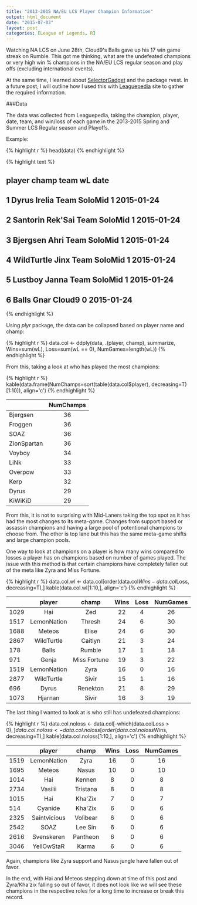```yaml
---
title: "2013-2015 NA/EU LCS Player Champion Information"
output: html_document
date: "2015-07-03"
layout: post
categories: [League of Legends, R]
---
```





Watching NA LCS on June 28th, Cloud9's Balls gave up his 17 win game streak on Rumble.  This got me thinking, what are the undefeated champions or very high win % champions in the NA/EU LCS regular season and play offs (excluding international events).  

At the same time, I learned about [SelectorGadget](http://selectorgadget.com/) and the package rvest.  In a future post, I will outline how I used this with [Leaguepedia](http://lol.gamepedia.com/League_of_Legends_Wiki) site to gather the required information.

###Data

The data was collected from Leaguepedia, taking the champion, player, date, team, and win/loss of each game in the 2013-2015 Spring and Summer LCS Regular season and Playoffs. 

Example:


{% highlight r %}
head(data)
{% endhighlight %}



{% highlight text %}
##       player   champ         team wL       date
## 1      Dyrus  Irelia Team SoloMid  1 2015-01-24
## 2   Santorin Rek'Sai Team SoloMid  1 2015-01-24
## 3   Bjergsen    Ahri Team SoloMid  1 2015-01-24
## 4 WildTurtle    Jinx Team SoloMid  1 2015-01-24
## 5    Lustboy   Janna Team SoloMid  1 2015-01-24
## 6      Balls    Gnar       Cloud9  0 2015-01-24
{% endhighlight %}

Using _plyr_ package, the data can be collapsed based on player name and champ:


{% highlight r %}
data.col <- ddply(data, .(player, champ), summarize, Wins=sum(wL), Loss=sum(wL == 0), NumGames=length(wL))
{% endhighlight %}

From this, taking a look at who has played the most champions:


{% highlight r %}
kable(data.frame(NumChamps=sort(table(data.col$player), decreasing=T)[1:10]), align='c')
{% endhighlight %}



|            | NumChamps |
|:-----------|:---------:|
|Bjergsen    |    36     |
|Froggen     |    36     |
|SOAZ        |    36     |
|ZionSpartan |    36     |
|Voyboy      |    34     |
|LiNk        |    33     |
|Overpow     |    33     |
|Kerp        |    32     |
|Dyrus       |    29     |
|KiWiKiD     |    29     |

From this, it is not to surprising with Mid-Laners taking the top spot as it has had the most changes to its meta-game.  Changes from support based or assassin champions and having a large pool of potentional champions to choose from.  The other is top lane but this has the same meta-game shifts and large champion pools.

One way to look at champions on a player is how many wins compared to losses a player has on champions based on number of games played.  The issue with this method is that certain champions have completely fallen out of the meta like Zyra and Miss Fortune.


{% highlight r %}
data.col.wl <- data.col[order(data.col$Wins - data.col$Loss, decreasing=T),]
kable(data.col.wl[1:10,], align='c')
{% endhighlight %}



|     |   player    |    champ     | Wins | Loss | NumGames |
|:----|:-----------:|:------------:|:----:|:----:|:--------:|
|1029 |     Hai     |     Zed      |  22  |  4   |    26    |
|1517 | LemonNation |    Thresh    |  24  |  6   |    30    |
|1688 |   Meteos    |    Elise     |  24  |  6   |    30    |
|2867 | WildTurtle  |   Caitlyn    |  21  |  3   |    24    |
|178  |    Balls    |    Rumble    |  17  |  1   |    18    |
|971  |    Genja    | Miss Fortune |  19  |  3   |    22    |
|1519 | LemonNation |     Zyra     |  16  |  0   |    16    |
|2877 | WildTurtle  |    Sivir     |  15  |  1   |    16    |
|696  |    Dyrus    |   Renekton   |  21  |  8   |    29    |
|1073 |   Hjarnan   |    Sivir     |  16  |  3   |    19    |

The last thing I wanted to look at is who still has undefeated champions:


{% highlight r %}
data.col.noloss <- data.col[-which(data.col$Loss > 0),]
data.col.noloss <- data.col.noloss[order(data.col.noloss$Wins, decreasing=T),]
kable(data.col.noloss[1:10,], align='c')
{% endhighlight %}



|     |    player    |  champ   | Wins | Loss | NumGames |
|:----|:------------:|:--------:|:----:|:----:|:--------:|
|1519 | LemonNation  |   Zyra   |  16  |  0   |    16    |
|1695 |    Meteos    |  Nasus   |  10  |  0   |    10    |
|1014 |     Hai      |  Kennen  |  8   |  0   |    8     |
|2734 |   Vasilii    | Tristana |  8   |  0   |    8     |
|1015 |     Hai      | Kha'Zix  |  7   |  0   |    7     |
|514  |   Cyanide    | Kha'Zix  |  6   |  0   |    6     |
|2325 | Saintvicious | Volibear |  6   |  0   |    6     |
|2542 |     SOAZ     | Lee Sin  |  6   |  0   |    6     |
|2616 |  Svenskeren  | Pantheon |  6   |  0   |    6     |
|3046 |  YellOwStaR  |  Karma   |  6   |  0   |    6     |

Again, champions like Zyra support and Nasus jungle have fallen out of favor.

In the end, with Hai and Meteos stepping down at time of this post and Zyra/Kha'zix falling so out of favor, it does not look like we will see these champions in the respective roles for a long time to increase or break this record.
